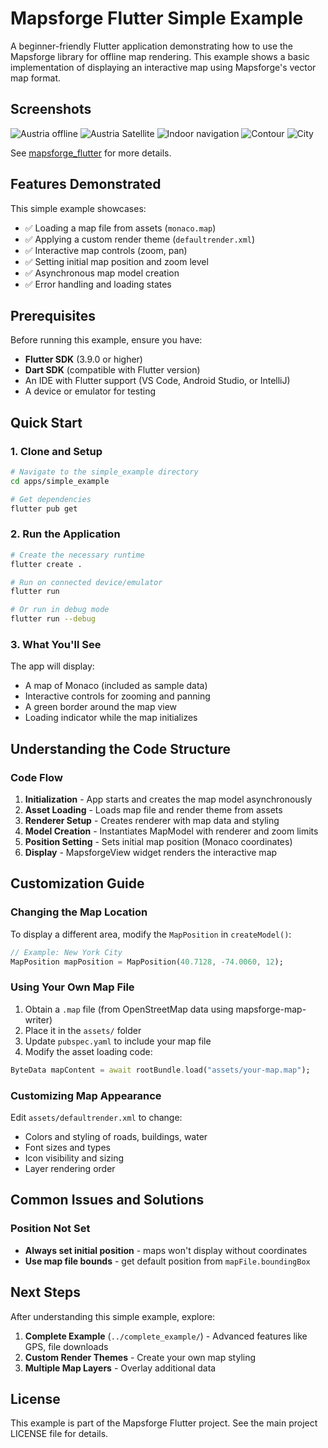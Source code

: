 # Mapsforge Flutter Simple Example

A beginner-friendly Flutter application demonstrating how to use the Mapsforge library for offline map rendering. This example shows a basic implementation of displaying an interactive map using Mapsforge's vector map format.

## Screenshots

![Austria offline](https://raw.githubusercontent.com/mikes222/mapsforge_flutter/master/doc/Screenshot_2021-11-30-13-30-30-638.jpeg)
![Austria Satellite](https://raw.githubusercontent.com/mikes222/mapsforge_flutter/master/doc/Screenshot_2021-11-30-13-30-50-948.jpeg)
![Indoor navigation](https://raw.githubusercontent.com/mikes222/mapsforge_flutter/master/doc/Screenshot_2021-11-30-13-31-25-355.jpeg)
![Contour](https://raw.githubusercontent.com/mikes222/mapsforge_flutter/master/doc/Screenshot_2021-11-30-13-34-11-891.jpeg)
![City](https://raw.githubusercontent.com/mikes222/mapsforge_flutter/master/doc/Screenshot_2021-11-30-13-36-05-612.jpeg)

See [mapsforge_flutter](https://pub.dev/packages/mapsforge_flutter) for more details.

## Features Demonstrated

This simple example showcases:

- ✅ Loading a map file from assets (`monaco.map`)
- ✅ Applying a custom render theme (`defaultrender.xml`)
- ✅ Interactive map controls (zoom, pan)
- ✅ Setting initial map position and zoom level
- ✅ Asynchronous map model creation
- ✅ Error handling and loading states

## Prerequisites

Before running this example, ensure you have:

- **Flutter SDK** (3.9.0 or higher)
- **Dart SDK** (compatible with Flutter version)
- An IDE with Flutter support (VS Code, Android Studio, or IntelliJ)
- A device or emulator for testing

## Quick Start

### 1. Clone and Setup

```bash
# Navigate to the simple_example directory
cd apps/simple_example

# Get dependencies
flutter pub get
```

### 2. Run the Application

```bash
# Create the necessary runtime
flutter create .

# Run on connected device/emulator
flutter run

# Or run in debug mode
flutter run --debug
```

### 3. What You'll See

The app will display:
- A map of Monaco (included as sample data)
- Interactive controls for zooming and panning
- A green border around the map view
- Loading indicator while the map initializes

## Understanding the Code Structure

### Code Flow

1. **Initialization** - App starts and creates the map model asynchronously
2. **Asset Loading** - Loads map file and render theme from assets
3. **Renderer Setup** - Creates renderer with map data and styling
4. **Model Creation** - Instantiates MapModel with renderer and zoom limits
5. **Position Setting** - Sets initial map position (Monaco coordinates)
6. **Display** - MapsforgeView widget renders the interactive map

## Customization Guide

### Changing the Map Location

To display a different area, modify the `MapPosition` in `createModel()`:

```dart
// Example: New York City
MapPosition mapPosition = MapPosition(40.7128, -74.0060, 12);
```

### Using Your Own Map File

1. Obtain a `.map` file (from OpenStreetMap data using mapsforge-map-writer)
2. Place it in the `assets/` folder
3. Update `pubspec.yaml` to include your map file
4. Modify the asset loading code:

```dart
ByteData mapContent = await rootBundle.load("assets/your-map.map");
```

### Customizing Map Appearance

Edit `assets/defaultrender.xml` to change:
- Colors and styling of roads, buildings, water
- Font sizes and types
- Icon visibility and sizing
- Layer rendering order

## Common Issues and Solutions

### Position Not Set
- **Always set initial position** - maps won't display without coordinates
- **Use map file bounds** - get default position from `mapFile.boundingBox`

## Next Steps

After understanding this simple example, explore:

1. **Complete Example** (`../complete_example/`) - Advanced features like GPS, file downloads
2. **Custom Render Themes** - Create your own map styling
3. **Multiple Map Layers** - Overlay additional data

## License

This example is part of the Mapsforge Flutter project. See the main project LICENSE file for details.
